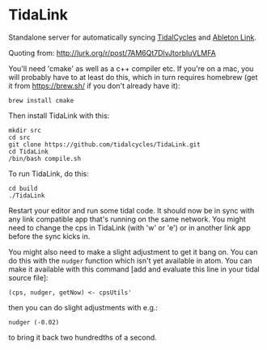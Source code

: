 # TidaLink
Standalone server for automatically syncing [TidalCycles](http://tidalcycles.org) and [Ableton Link](https://www.ableton.com/en/link/).

Quoting from:
http://lurk.org/r/post/7AM6Qt7DlvJtorbIuVLMFA

You'll need 'cmake' as well as a c++ compiler etc. If you're on a mac,
you will probably have to at least do this, which in turn requires
homebrew (get it from https://brew.sh/ if you don't already have it):

`brew install cmake`

Then install TidaLink with this:

```
mkdir src
cd src
git clone https://github.com/tidalcycles/TidaLink.git
cd TidaLink
/bin/bash compile.sh
```

To run TidaLink, do this:

```
cd build
./TidaLink
```

Restart your editor and run some tidal code. It should now be in
sync with any link compatible app that's running on the same network.
You might need to change the cps in TidaLink (with 'w' or 'e') or in
another link app before the sync kicks in.

You might also need to make a slight adjustment to get it bang on. You
can do this with the `nudger` function which isn't yet available in
atom. You can make it available with this command [add and evaluate this line in your tidal source file]:

```
(cps, nudger, getNow) <- cpsUtils'
```

then you can do slight adjustments with e.g.:

```
nudger (-0.02)
```

to bring it back two hundredths of a second.


